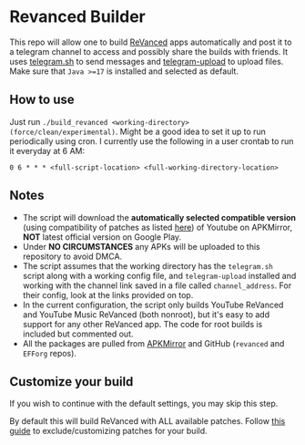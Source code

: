 # Revanced Builder
This repo will allow one to build [ReVanced](https://github.com/revanced/) apps automatically and post it to a telegram channel to access and possibly share the builds with friends. It uses [telegram.sh](https://github.com/fabianonline/telegram.sh) to send messages and [telegram-upload](https://github.com/Nekmo/telegram-upload) to upload files. Make sure that `Java >=17` is installed and selected as default.

## How to use
Just run `./build_revanced <working-directory> (force/clean/experimental)`. Might be a good idea to set it up to run periodically using cron. I currently use the following in a user crontab to run it everyday at 6 AM:
```
0 6 * * * <full-script-location> <full-working-directory-location>
```

## Notes
- The script will download the **automatically selected compatible version** (using compatibility of patches as listed [here](https://github.com/revanced/revanced-patches#list-of-available-patches)) of Youtube on APKMirror, **NOT** latest official version on Google Play.
- Under **NO CIRCUMSTANCES** any APKs will be uploaded to this repository to avoid DMCA.
- The script assumes that the working directory has the `telegram.sh` script along with a working config file, and `telegram-upload` installed and working with the channel link saved in a file called `channel_address`. For their config, look at the links provided on top.
- In the current configuration, the script only builds YouTube ReVanced and YouTube Music ReVanced (both nonroot), but it's easy to add support for any other ReVanced app. The code for root builds is included but commented out.
- All the packages are pulled from [APKMirror](https://apkmirror.com) and GitHub (`revanced` and `EFForg` repos).

## Customize your build
If you wish to continue with the default settings, you may skip this step.

By default this will build ReVanced with ALL available patches. Follow [this guide](PATCHES_GUIDE.md) to exclude/customizing patches for your build.

